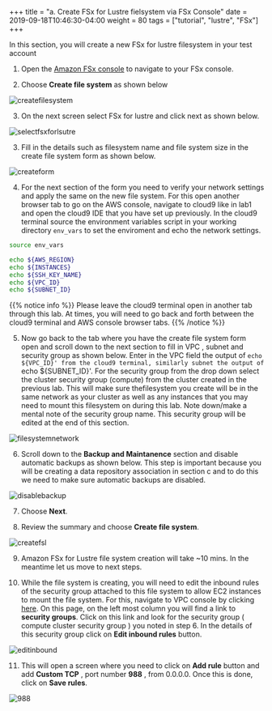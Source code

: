 +++
title = "a. Create FSx for Lustre fielsystem via FSx Console"
date = 2019-09-18T10:46:30-04:00
weight = 80
tags = ["tutorial", "lustre", "FSx"]
+++

In this section, you will create a new FSx for lustre filesystem in your test account


1. Open the [Amazon FSx console](https://console.aws.amazon.com/fsx/home) to navigate to your FSx console. 

2. Choose  **Create file system** as shown below

![createfilesystem](/images/fsx-for-lustre-hsm/createfilesystem.png)

3. On the next screen select FSx for lustre and click next as shown below.   

![selectfsxforlsutre](/images/fsx-for-lustre-hsm/selectfsxlustre.png)

3. Fill in the details such as filesystem name and file system size in the create file system form as shown below.

![createform](/images/fsx-for-lustre-hsm/createform.png)

4. For the next section of the form you need to verify your network settings and apply the same on the new file system. For this open another browser tab to go on the AWS console, navigate to cloud9 like in lab1 and open the cloud9 IDE that you have set up previously. In the cloud9 terminal source the environment variables script in your working directory `env_vars` to set the enviroment and echo the network settings. 

```bash
source env_vars

echo ${AWS_REGION}
echo ${INSTANCES}
echo ${SSH_KEY_NAME}
echo ${VPC_ID}
echo ${SUBNET_ID}

```
{{% notice info %}}
Please leave the cloud9 terminal open in another tab through this  lab.
At times, you will need to go back and forth between the cloud9 terminal and AWS console browser tabs. 
{{% /notice %}}

5. Now go back to the tab where you have the create file system form open and scroll down to the next section to fill in VPC , subnet and security group as shown below. Enter in the VPC field the output of `echo ${VPC_ID}' from the cloud9 terminal, similarly subnet the output of `echo ${SUBNET_ID}'. For the security group from the drop down select the cluster security group (compute) from the cluster created in the previous lab. This will make sure thefilesystem you create will be in the same network as your cluster as well as any instances that you may need to mount this filesystem on during this lab. Note down/make a mental note of the security group name. This security group will be edited at the end of this section. 

![filesystemnetwork](/images/fsx-for-lustre-hsm/filesystemnetwork.png)

6. Scroll down to the **Backup and Maintanence** section and disable automatic backups as shown below. This step is important because you will be creating a data repository association in section c and to do this we need to make sure automatic backups are disabled.

![disablebackup](/images/fsx-for-lustre-hsm/disablebackup.png) 

7. Choose **Next**.

8. Review the summary and choose  **Create file system**.

![createfsl](/images/fsx-for-lustre-hsm/createfsl.png)

9. Amazon FSx for Lustre file system creation will take ~10 mins. In the meantime let us move to next steps. 

10. While the file system is creating, you will need to edit the inbound rules of the security group attached to this file system to allow EC2 instances to mount the file system. For this, navigate to VPC console by clicking [here](https://console.aws.amazon.com/vpc/home). On this page, on the left most column you will find a link to **security groups**. Click on this link and look for the security group ( compute cluster security group ) you noted in step 6. In the details of this security group click on **Edit inbound rules** button.

![editinbound](/images/fsx-for-lustre-hsm/editinbound.png)

11. This will open a screen where you need to click on **Add rule** button and add **Custom TCP** , port number **988** , from 0.0.0.0. Once this is done, click on **Save rules**.

![988](/images/fsx-for-lustre-hsm/988.png)

